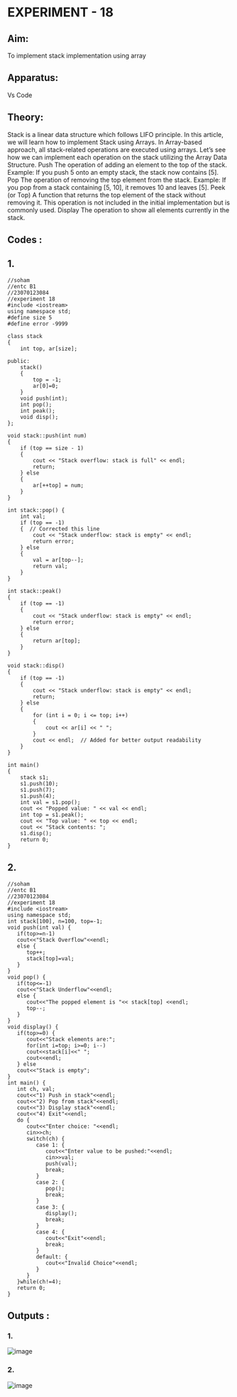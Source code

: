 # EXPERIMENT - 18
## Aim:
To implement stack implementation using array

## Apparatus:
Vs Code

## Theory:
Stack is a linear data structure which follows LIFO principle. In this article, we will learn how to implement Stack using Arrays.
In Array-based approach, all stack-related operations are executed using arrays. Let’s see how we can implement each operation on the stack utilizing the Array Data Structure.
Push The operation of adding an element to the top of the stack. Example: If you push 5 onto an empty stack, the stack now contains [5].
Pop The operation of removing the top element from the stack. Example: If you pop from a stack containing [5, 10], it removes 10 and leaves [5].
Peek (or Top) A function that returns the top element of the stack without removing it. This operation is not included in the initial implementation but is commonly used.
Display The operation to show all elements currently in the stack.
## Codes :
## 1.
~~~
//soham
//entc B1
//23070123084
//experiment 18
#include <iostream>
using namespace std;
#define size 5
#define error -9999

class stack 
{
    int top, ar[size];

public:
    stack() 
    {
        top = -1;
        ar[0]=0;
    }
    void push(int);
    int pop();
    int peak();
    void disp();
};

void stack::push(int num) 
{
    if (top == size - 1) 
    {
        cout << "Stack overflow: stack is full" << endl;
        return;
    } else 
    {
        ar[++top] = num;
    }
}

int stack::pop() {
    int val;
    if (top == -1) 
    {  // Corrected this line
        cout << "Stack underflow: stack is empty" << endl;
        return error;
    } else 
    {
        val = ar[top--];
        return val;
    }
}

int stack::peak() 
{
    if (top == -1) 
    {
        cout << "Stack underflow: stack is empty" << endl;
        return error;
    } else 
    {
        return ar[top];
    }
}

void stack::disp() 
{
    if (top == -1) 
    {
        cout << "Stack underflow: stack is empty" << endl;
        return;
    } else 
    {
        for (int i = 0; i <= top; i++) 
        {
            cout << ar[i] << " ";
        }
        cout << endl;  // Added for better output readability
    }
}

int main() 
{
    stack s1;
    s1.push(10);
    s1.push(7);
    s1.push(4);
    int val = s1.pop();
    cout << "Popped value: " << val << endl;
    int top = s1.peak();
    cout << "Top value: " << top << endl;
    cout << "Stack contents: ";
    s1.disp();
    return 0;
}
~~~
## 2.
~~~
//soham
//entc B1
//23070123084
//experiment 18
#include <iostream>
using namespace std;
int stack[100], n=100, top=-1;
void push(int val) {
   if(top>=n-1)
   cout<<"Stack Overflow"<<endl;
   else {
      top++;
      stack[top]=val;
   }
}
void pop() {
   if(top<=-1)
   cout<<"Stack Underflow"<<endl;
   else {
      cout<<"The popped element is "<< stack[top] <<endl;
      top--;
   }
}
void display() {
   if(top>=0) {
      cout<<"Stack elements are:";
      for(int i=top; i>=0; i--)
      cout<<stack[i]<<" ";
      cout<<endl;
   } else
   cout<<"Stack is empty";
}
int main() {
   int ch, val;
   cout<<"1) Push in stack"<<endl;
   cout<<"2) Pop from stack"<<endl;
   cout<<"3) Display stack"<<endl;
   cout<<"4) Exit"<<endl;
   do {
      cout<<"Enter choice: "<<endl;
      cin>>ch;
      switch(ch) {
         case 1: {
            cout<<"Enter value to be pushed:"<<endl;
            cin>>val;
            push(val);
            break;
         }
         case 2: {
            pop();
            break;
         }
         case 3: {
            display();
            break;
         }
         case 4: {
            cout<<"Exit"<<endl;
            break;
         }
         default: {
            cout<<"Invalid Choice"<<endl;
         }
      }
   }while(ch!=4);
   return 0;
}
~~~
## Outputs :
### 1.
![image](https://github.com/user-attachments/assets/c81dccd5-c95c-42c9-b6b2-ef693b38039f)

### 2.
![image](https://github.com/user-attachments/assets/5bff7314-ffa2-4027-824d-8d24a199f5f3)

